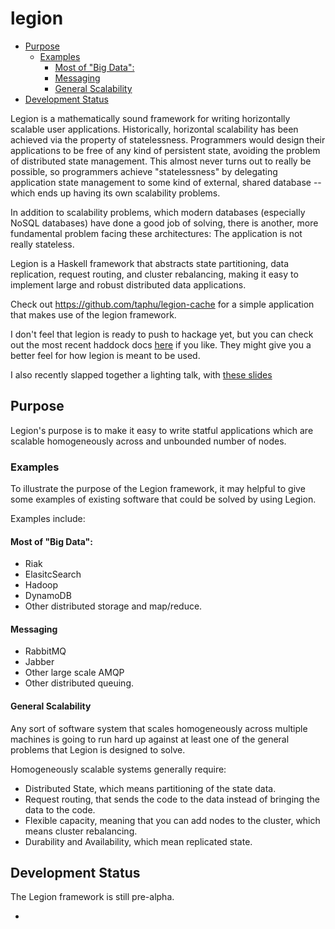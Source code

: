 # legion

- [Purpose](#purpose)
    - [Examples](#examples)
        - [Most of "Big Data":](#most-of-"big-data")
        - [Messaging](#messaging)
        - [General Scalability](#general-scalability)
- [Development Status](#development-status)


Legion is a mathematically sound framework for writing horizontally
scalable user applications. Historically, horizontal scalability has
been achieved via the property of statelessness. Programmers would
design their applications to be free of any kind of persistent state,
avoiding the problem of distributed state management. This almost never
turns out to really be possible, so programmers achieve "statelessness"
by delegating application state management to some kind of external,
shared database -- which ends up having its own scalability problems.

In addition to scalability problems, which modern databases (especially NoSQL
databases) have done a good job of solving, there is another, more fundamental
problem facing these architectures: The application is not really stateless.



Legion is a Haskell framework that abstracts state partitioning, data
replication, request routing, and cluster rebalancing, making it easy
to implement large and robust distributed data applications.


Check out https://github.com/taphu/legion-cache for a simple application
that makes use of the legion framework.

I don't feel that legion is ready to push to hackage yet, but you can check out
the most recent haddock docs [here](http://void.taphu.net) if you like. They
might give you a better feel for how legion is meant to be used.


I also recently slapped together a lighting talk, with
[these slides](https://docs.google.com/presentation/d/1XWZp9aPfeIxfgBWoTVUkLOgO5rgS54xZo0F4FgLKu7g/edit?usp=sharing)

## Purpose

Legion's purpose is to make it easy to write statful applications which
are scalable homogeneously across and unbounded number of nodes.

### Examples

To illustrate the purpose of the Legion framework, it may helpful to give some
examples of existing software that could be solved by using Legion.

Examples include:

#### Most of "Big Data":
- Riak
- ElasitcSearch
- Hadoop
- DynamoDB
- Other distributed storage and map/reduce.

#### Messaging
- RabbitMQ
- Jabber
- Other large scale AMQP
- Other distributed queuing.

#### General Scalability

Any sort of software system that scales homogeneously across multiple machines
is going to run hard up against at least one of the general problems that
Legion is designed to solve.

Homogeneously scalable systems generally require:

- Distributed State, which means partitioning of the state data.
- Request routing, that sends the code to the data instead of bringing the data to the code.
- Flexible capacity, meaning that you can add nodes to the cluster, which means cluster rebalancing.
- Durability and Availability, which mean replicated state.


## Development Status

The Legion framework is still pre-alpha.

-
